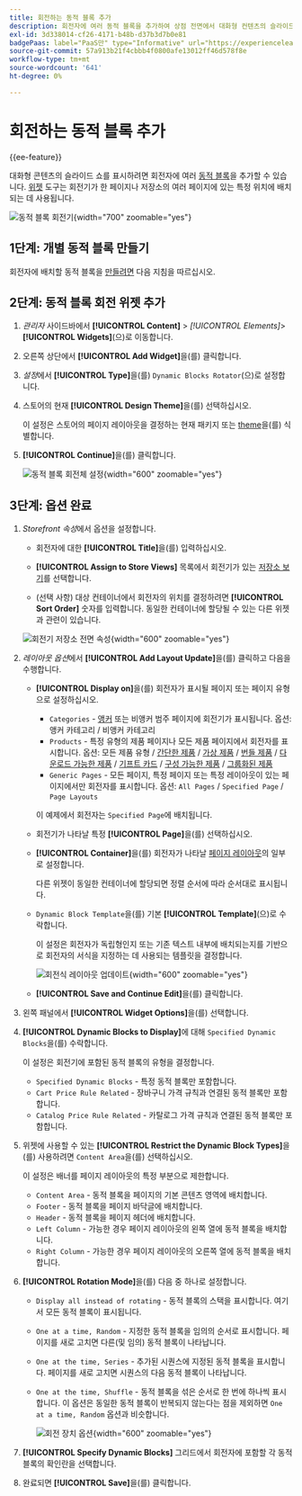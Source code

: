 ```yaml
---
title: 회전하는 동적 블록 추가
description: 회전자에 여러 동적 블록을 추가하여 상점 전면에서 대화형 컨텐츠의 슬라이드 쇼를 표시합니다.
exl-id: 3d338014-cf26-4171-b48b-d37b3d7b0e81
badgePaas: label="PaaS만" type="Informative" url="https://experienceleague.adobe.com/ko/docs/commerce/user-guides/product-solutions" tooltip="Adobe Commerce 온 클라우드 프로젝트(Adobe 관리 PaaS 인프라) 및 온프레미스 프로젝트에만 적용됩니다."
source-git-commit: 57a913b21f4cbbb4f0800afe13012ff46d578f8e
workflow-type: tm+mt
source-wordcount: '641'
ht-degree: 0%

---
```


# 회전하는 동적 블록 추가

{{ee-feature}}

대화형 콘텐츠의 슬라이드 쇼를 표시하려면 회전자에 여러 [동적 블록](dynamic-blocks.md)을 추가할 수 있습니다. [위젯](widgets.md) 도구는 회전기가 한 페이지나 저장소의 여러 페이지에 있는 특정 위치에 배치되는 데 사용됩니다.

![동적 블록 회전기](./assets/widget-dynamic-block-rotator.png){width="700" zoomable="yes"}

## 1단계: 개별 동적 블록 만들기

회전자에 배치할 동적 블록을 [만들려면](dynamic-blocks.md) 다음 지침을 따르십시오.

## 2단계: 동적 블록 회전 위젯 추가

1. _관리자_ 사이드바에서 **[!UICONTROL Content]** > _[!UICONTROL Elements]_>**[!UICONTROL Widgets]**(으)로 이동합니다.

1. 오른쪽 상단에서 **[!UICONTROL Add Widget]**&#x200B;을(를) 클릭합니다.

1. _설정_&#x200B;에서 **[!UICONTROL Type]**&#x200B;을(를) `Dynamic Blocks Rotator`(으)로 설정합니다.

1. 스토어의 현재 **[!UICONTROL Design Theme]**&#x200B;을(를) 선택하십시오.

   이 설정은 스토어의 페이지 레이아웃을 결정하는 현재 패키지 또는 [theme](themes.md)을(를) 식별합니다.

1. **[!UICONTROL Continue]**&#x200B;을(를) 클릭합니다.

   ![동적 블록 회전체 설정](./assets/widget-dynamic-block-rotator-settings.png){width="600" zoomable="yes"}

## 3단계: 옵션 완료

1. _Storefront 속성_&#x200B;에서 옵션을 설정합니다.

   - 회전자에 대한 **[!UICONTROL Title]**&#x200B;을(를) 입력하십시오.

   - **[!UICONTROL Assign to Store Views]** 목록에서 회전기가 있는 [저장소 보기](../getting-started/websites-stores-views.md)를 선택합니다.

   - (선택 사항) 대상 컨테이너에서 회전자의 위치를 결정하려면 **[!UICONTROL Sort Order]** 숫자를 입력합니다. 동일한 컨테이너에 할당될 수 있는 다른 위젯과 관련이 있습니다.

   ![회전기 저장소 전면 속성](./assets/widget-dynamic-block-rotator-storefront-properties.png){width="600" zoomable="yes"}

1. _레이아웃 옵션_&#x200B;에서 **[!UICONTROL Add Layout Update]**&#x200B;을(를) 클릭하고 다음을 수행합니다.

   - **[!UICONTROL Display on]**&#x200B;을(를) 회전자가 표시될 페이지 또는 페이지 유형으로 설정하십시오.

      - `Categories` - [앵커](../catalog/navigation-layered.md) 또는 비앵커 범주 페이지에 회전기가 표시됩니다. 옵션: 앵커 카테고리 / 비앵커 카테고리
      - `Products` - 특정 유형의 제품 페이지나 모든 제품 페이지에서 회전자를 표시합니다. 옵션: 모든 제품 유형 / [간단한 제품](../catalog/product-create-simple.md) / [가상 제품](../catalog/product-create-virtual.md) / [번들 제품](../catalog/product-create-bundle.md) / [다운로드 가능한 제품](../catalog/product-create-downloadable.md) / [기프트 카드](../catalog/product-gift-card-create.md) / [구성 가능한 제품](../catalog/product-create-configurable.md) / [그룹화된 제품](../catalog/product-create-grouped.md)
      - `Generic Pages` - 모든 페이지, 특정 페이지 또는 특정 레이아웃이 있는 페이지에서만 회전자를 표시합니다. 옵션: `All Pages` / `Specified Page` / `Page Layouts`

     이 예제에서 회전자는 `Specified Page`에 배치됩니다.

   - 회전기가 나타날 특정 **[!UICONTROL Page]**&#x200B;을(를) 선택하십시오.

   - **[!UICONTROL Container]**&#x200B;을(를) 회전자가 나타날 [페이지 레이아웃](page-layout.md#standard-page-layouts)의 일부로 설정합니다.

     다른 위젯이 동일한 컨테이너에 할당되면 정렬 순서에 따라 순서대로 표시됩니다.

   - `Dynamic Block Template`을(를) 기본 **[!UICONTROL Template]**(으)로 수락합니다.

     이 설정은 회전자가 독립형인지 또는 기존 텍스트 내부에 배치되는지를 기반으로 회전자의 서식을 지정하는 데 사용되는 템플릿을 결정합니다.

     ![회전식 레이아웃 업데이트](./assets/widget-dynamic-block-rotator-layout-updates.png){width="600" zoomable="yes"}

   - **[!UICONTROL Save and Continue Edit]**&#x200B;을(를) 클릭합니다.

1. 왼쪽 패널에서 **[!UICONTROL Widget Options]**&#x200B;을(를) 선택합니다.

1. **[!UICONTROL Dynamic Blocks to Display]**&#x200B;에 대해 `Specified Dynamic Blocks`을(를) 수락합니다.

   이 설정은 회전기에 포함된 동적 블록의 유형을 결정합니다.

   - `Specified Dynamic Blocks` - 특정 동적 블록만 포함합니다.
   - `Cart Price Rule Related` - 장바구니 가격 규칙과 연결된 동적 블록만 포함합니다.
   - `Catalog Price Rule Related` - 카탈로그 가격 규칙과 연결된 동적 블록만 포함합니다.

1. 위젯에 사용할 수 있는 **[!UICONTROL Restrict the Dynamic Block Types]**&#x200B;을(를) 사용하려면 `Content Area`을(를) 선택하십시오.

   이 설정은 배너를 페이지 레이아웃의 특정 부분으로 제한합니다.

   - `Content Area` - 동적 블록을 페이지의 기본 콘텐츠 영역에 배치합니다.
   - `Footer` - 동적 블록을 페이지 바닥글에 배치합니다.
   - `Header` - 동적 블록을 페이지 헤더에 배치합니다.
   - `Left Column` - 가능한 경우 페이지 레이아웃의 왼쪽 열에 동적 블록을 배치합니다.
   - `Right Column` - 가능한 경우 페이지 레이아웃의 오른쪽 열에 동적 블록을 배치합니다.

1. **[!UICONTROL Rotation Mode]**&#x200B;을(를) 다음 중 하나로 설정합니다.

   - `Display all instead of rotating` - 동적 블록의 스택을 표시합니다. 여기서 모든 동적 블록이 표시됩니다.
   - `One at a time, Random` - 지정한 동적 블록을 임의의 순서로 표시합니다. 페이지를 새로 고치면 다른(및 임의) 동적 블록이 나타납니다.
   - `One at the time, Series` - 추가된 시퀀스에 지정된 동적 블록을 표시합니다. 페이지를 새로 고치면 시퀀스의 다음 동적 블록이 나타납니다.
   - `One at the time, Shuffle` - 동적 블록을 섞은 순서로 한 번에 하나씩 표시합니다. 이 옵션은 동일한 동적 블록이 반복되지 않는다는 점을 제외하면 `One at a time, Random` 옵션과 비슷합니다.

     ![회전 장치 옵션](./assets/widget-dynamic-block-rotator-widget-options.png){width="600" zoomable="yes"}

1. **[!UICONTROL Specify Dynamic Blocks]** 그리드에서 회전자에 포함할 각 동적 블록의 확인란을 선택합니다.

1. 완료되면 **[!UICONTROL Save]**&#x200B;을(를) 클릭합니다.
